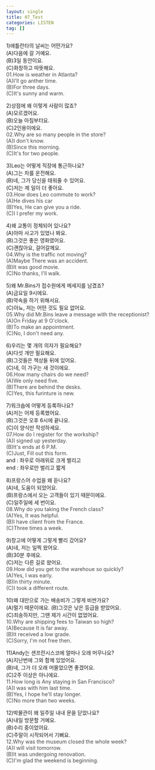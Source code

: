 ```yaml
---
layout: single
title: 07_Test
categories: LISTEN
tag: []
---
```


1)애틀란타의 날씨는 어떤가요?   
(A)다음에 갈 거예요.   
(B)3일 동안이요.   
(C)화창하고 따뜻해요.   
<span style="color:#464646">
01.How is weather in Atlanta?    
(A)I'll go anther time.   
(B)For three days.   
(C)It's sunny and warm.   
</span>
   
2)상점에 왜 이렇게 사람이 많죠?   
(A)모르겠어요.   
(B)오늘 아침부터요.   
(C)2인용이에요.   
<span style="color:#464646">
02.Why are so many people in the store?    
(A)I don't know.   
(B)Since this morning.   
(C)It's for two people.   
</span>
   
3)Leo는 어떻게 직장에 통근하나요?   
(A)그는 차를 운전해요.   
(B)네, 그가 당신을 태워줄 수 있어요.   
(C)저는 제 일이 더 좋아요.   
<span style="color:#464646">
03.How does Leo commute to work?   
(A)He dives his car   
(B)Yes, He can give you a ride.   
(C)I I prefer my work.   
</span>
   
4)왜 교통이 정체되어 있나요?   
(A)아마 사고가 있었나 봐요.   
(B)그것은 좋은 영화였어요.   
(C)괜찮아요, 걸어갈께요.   
<span style="color:#464646">
04.Why is the traffic not moving?   
(A)Maybe There was an accident.   
(B)It was good movie.   
(C)No thanks, I'll walk.   
</span>
   
5)왜 Mr.Bins가 접수원에게 메세지를 남겼죠?   
(A)금요일 9시에요.   
(B)약속을 하기 위해서요.   
(C)아뇨, 저는 어떤 것도 필요 없어요.   
<span style="color:#464646">
05.Why did Mr.Bins leave a message with the receptionist?   
(A)On Friday at 9 O'clock.   
(B)To make an appointment.   
(C)No, I don't need any.   
</span>
   
6)우리는 몇 개의 의자가 필요해요?   
(A)다섯 개만 필요해요.   
(B)그것들은 책상들 뒤에 있어요.   
(C)네, 이 가구는 새 것이에요.   
<span style="color:#464646">
06.How many chairs do we need?   
(A)We only need five.   
(B)There are behind the desks.   
(C)Yes, this furinture is new.   
</span>
   
7)워크숍에 어떻게 등록하나요?   
(A)저는 어제 등록했어요.   
(B)그것은 오후 6시에 끝나요.   
(C)이 양식만 작성하세요.   
<span style="color:#464646">
07.How do I register for the workship?   
(A)I signed up yesterday.   
(B)It's ends at 6 P.M.   
(C)Just, Fill out this form.   
</span>
and : 좌우로 아래위로 크게 벌리고   
end : 좌우로만 벌리고 짧게   
   
8)프랑스어 수업을 왜 듣나요?   
(A)네, 도움이 되었어요.   
(B)프랑스에서 오는 고객들이 있기 때문이에요.   
(C)일주일에 세 번이요.   
<span style="color:#464646">
08.Why do you taking the French class?   
(A)Yes, It was helpful.   
(B)I have client from the France.   
(C)Three times a week.   
</span>
   
9)창고에 어떻게 그렇게 빨리 갔어요?   
(A)네, 저는 일찍 왔어요.   
(B)30분 후에요.   
(C)저는 다른 길로 왔어요.   
<span style="color:#464646">
09.How did you get to the warehoue so quickly?   
(A)Yes, I was early.   
(B)In thirty minute.   
(C)I took a different route.   
</span>
   
10)왜 대만으로 가는 배송비가 그렇게 비싼가요?   
(A)멀기 때문이에요.
(B)그것은 낮은 등급을 받았어요.   
(C)죄송하지만, 그땐 제가 시간이 없었어요.   
<span style="color:#464646">
10.Why are shipping fees to Taiwan so high?   
(A)Because It is far away.    
(B)It received a low grade.   
(C)Sorry, I'm not free then.   
</span>
   
11)Andy는 샌프란시스코에 얼마나 오래 머무나요?   
(A)지난번에 그와 함께 있었어요.   
(B)네, 그가 더 오래 머물었으면 좋겠어요.   
(C)2주 이상은 아니에요.   
<span style="color:#464646">
11.How long is Any staying in San Francisco?   
(A)I was with him last time.   
(B)Yes, I hope he'll stay longer.   
(C)No more than two weeks.   
</span>
   
12)박물관이 왜 일주일 내내 문을 닫았나요?   
(A)내일 방문할 거예요.   
(B)수리 중이었어요.   
(C)주말이 시작되어서 기뻐요.   
<span style="color:#464646">
12.Why was the museum closed the whole week?    
(A)I will visit tomorrow.   
(B)It was undergoing renovation.   
(C)I'm glad the weekend is beginning.   
</span>
